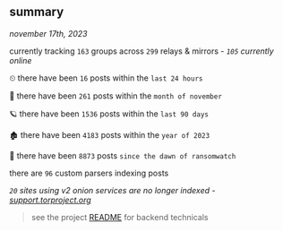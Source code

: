 
## summary
_november 17th, 2023_

currently tracking `163` groups across `299` relays & mirrors - _`105` currently online_

⏲ there have been `16` posts within the `last 24 hours`

🦈 there have been `261` posts within the `month of november`

🪐 there have been `1536` posts within the `last 90 days`

🏚 there have been `4183` posts within the `year of 2023`

🦕 there have been `8873` posts `since the dawn of ransomwatch`

there are `96` custom parsers indexing posts

_`20` sites using v2 onion services are no longer indexed - [support.torproject.org](https://support.torproject.org/onionservices/v2-deprecation/)_

> see the project [README](https://github.com/joshhighet/ransomwatch#ransomwatch--) for backend technicals
